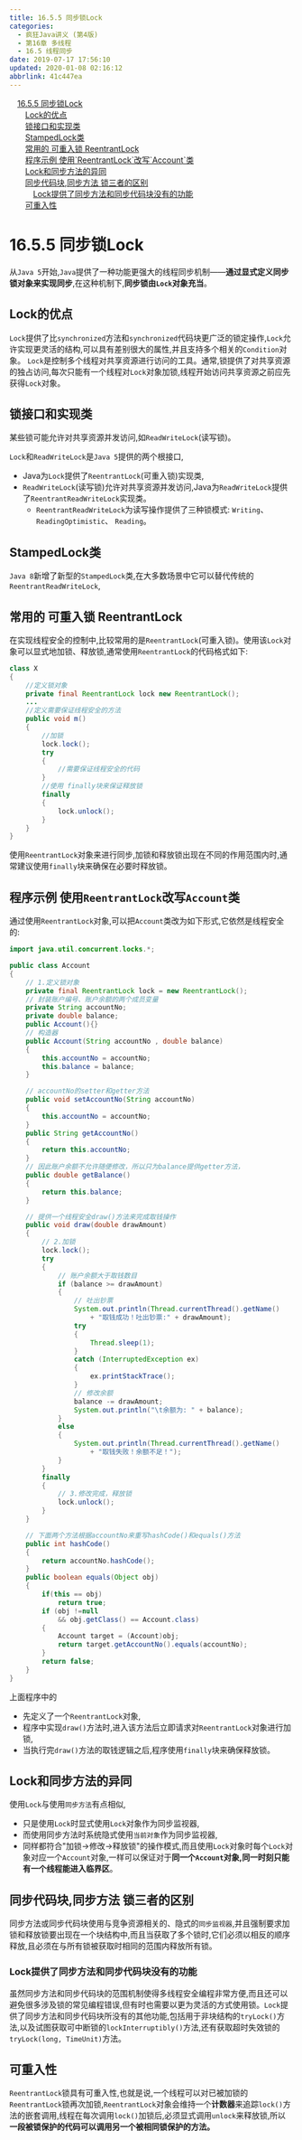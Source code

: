 ```yaml
---
title: 16.5.5 同步锁Lock
categories: 
  - 疯狂Java讲义 (第4版)
  - 第16章 多线程
  - 16.5 线程同步
date: 2019-07-17 17:56:10
updated: 2020-01-08 02:16:12
abbrlink: 41c447ea
---
```

<div id='my_toc'><a href="/JavaReadingNotes/41c447ea/#16-5-5-同步锁Lock" class="header_1">16.5.5 同步锁Lock</a><br><a href="/JavaReadingNotes/41c447ea/#Lock的优点" class="header_2">Lock的优点</a><br><a href="/JavaReadingNotes/41c447ea/#锁接口和实现类" class="header_2">锁接口和实现类</a><br><a href="/JavaReadingNotes/41c447ea/#StampedLock类" class="header_2">StampedLock类</a><br><a href="/JavaReadingNotes/41c447ea/#常用的-可重入锁-ReentrantLock" class="header_2">常用的 可重入锁 ReentrantLock</a><br><a href="/JavaReadingNotes/41c447ea/#程序示例-使用-ReentrantLock-改写-Account-类" class="header_2">程序示例 使用`ReentrantLock`改写`Account`类</a><br><a href="/JavaReadingNotes/41c447ea/#Lock和同步方法的异同" class="header_2">Lock和同步方法的异同</a><br><a href="/JavaReadingNotes/41c447ea/#同步代码块-同步方法-锁三者的区别" class="header_2">同步代码块,同步方法 锁三者的区别</a><br><a href="/JavaReadingNotes/41c447ea/#Lock提供了同步方法和同步代码块没有的功能" class="header_3">Lock提供了同步方法和同步代码块没有的功能</a><br><a href="/JavaReadingNotes/41c447ea/#可重入性" class="header_2">可重入性</a><br></div>
<style>.header_1{margin-left: 1em;}.header_2{margin-left: 2em;}.header_3{margin-left: 3em;}.header_4{margin-left: 4em;}.header_5{margin-left: 5em;}.header_6{margin-left: 6em;}</style>
<!--more-->
<script>if (navigator.platform.search('arm')==-1){document.getElementById('my_toc').style.display = 'none';}var e,p = document.getElementsByTagName('p');while (p.length>0) {e = p[0];e.parentElement.removeChild(e);}</script>

<!--end-->
<!--SSTStart-->
# 16.5.5 同步锁Lock
从`Java 5`开始,`Java`提供了一种功能更强大的线程同步机制——**通过显式定义同步锁对象来实现同步**,在这种机制下,**同步锁由`Lock`对象充当**。
## Lock的优点
`Lock`提供了比`synchronized`方法和`synchronized`代码块更广泛的锁定操作,`Lock`允许实现更灵活的结构,可以具有差别很大的属性,并且支持多个相关的`Condition`对象。
`Lock`是控制多个线程对共享资源进行访问的工具。通常,锁提供了对共享资源的独占访问,每次只能有一个线程对`Lock`对象加锁,线程开始访问共享资源之前应先获得`Lock`对象。
## 锁接口和实现类
某些锁可能允许对共享资源并发访问,如`ReadWriteLock`(读写锁)。

`Lock`和`ReadWriteLock`是`Java 5`提供的两个根接口,
- Java为`Lock`提供了`ReentrantLock`(可重入锁)实现类,
- `ReadWriteLock`(读写锁)允许对共享资源并发访问,Java为`ReadWriteLock`提供了`ReentrantReadWriteLock`实现类。
  - `ReentrantReadWriteLock`为读写操作提供了三种锁模式: `Writing`、 `ReadingOptimistic`、 `Reading`。

## StampedLock类
`Java 8`新增了新型的`StampedLock`类,在大多数场景中它可以替代传统的`ReentrantReadWriteLock`,
## 常用的 可重入锁 ReentrantLock
在实现线程安全的控制中,比较常用的是`ReentrantLock`(可重入锁)。使用该`Lock`对象可以显式地加锁、释放锁,通常使用`ReentrantLock`的代码格式如下:
```java
class X
{
    //定义锁对象
    private final ReentrantLock lock new ReentrantLock();
    ...
    //定义需要保证线程安全的方法
    public void m()
    {
        //加锁
        lock.lock();
        try
        {
            //需要保证线程安全的代码
        }
        //使用 finally块来保证释放锁
        finally
        {
            lock.unlock();
        }
    }
}
```
使用`ReentrantLock`对象来进行同步,加锁和释放锁出现在不同的作用范围内时,通常建议使用`finally`块来确保在必要时释放锁。
<!--SSTStop-->
## 程序示例 使用`ReentrantLock`改写`Account`类
通过使用`ReentrantLock`对象,可以把`Account`类改为如下形式,它依然是线程安全的:
```java
import java.util.concurrent.locks.*;

public class Account
{
    // 1.定义锁对象
    private final ReentrantLock lock = new ReentrantLock();
    // 封装账户编号、账户余额的两个成员变量
    private String accountNo;
    private double balance;
    public Account(){}
    // 构造器
    public Account(String accountNo , double balance)
    {
        this.accountNo = accountNo;
        this.balance = balance;
    }

    // accountNo的setter和getter方法
    public void setAccountNo(String accountNo)
    {
        this.accountNo = accountNo;
    }
    public String getAccountNo()
    {
        return this.accountNo;
    }
    // 因此账户余额不允许随便修改，所以只为balance提供getter方法，
    public double getBalance()
    {
        return this.balance;
    }

    // 提供一个线程安全draw()方法来完成取钱操作
    public void draw(double drawAmount)
    {
        // 2.加锁
        lock.lock();
        try
        {
            // 账户余额大于取钱数目
            if (balance >= drawAmount)
            {
                // 吐出钞票
                System.out.println(Thread.currentThread().getName()
                    + "取钱成功！吐出钞票:" + drawAmount);
                try
                {
                    Thread.sleep(1);
                }
                catch (InterruptedException ex)
                {
                    ex.printStackTrace();
                }
                // 修改余额
                balance -= drawAmount;
                System.out.println("\t余额为: " + balance);
            }
            else
            {
                System.out.println(Thread.currentThread().getName()
                    + "取钱失败！余额不足！");
            }
        }
        finally
        {
            // 3.修改完成，释放锁
            lock.unlock();
        }
    }

    // 下面两个方法根据accountNo来重写hashCode()和equals()方法
    public int hashCode()
    {
        return accountNo.hashCode();
    }
    public boolean equals(Object obj)
    {
        if(this == obj)
            return true;
        if (obj !=null
            && obj.getClass() == Account.class)
        {
            Account target = (Account)obj;
            return target.getAccountNo().equals(accountNo);
        }
        return false;
    }
}
```
上面程序中的
- 先定义了一个`ReentrantLock`对象,
- 程序中实现`draw()`方法时,进入该方法后立即请求对`ReentrantLock`对象进行加锁,
- 当执行完`draw()`方法的取钱逻辑之后,程序使用`finally`块来确保释放锁。

<!--SSTStart-->
## Lock和同步方法的异同
使用`Lock`与使用`同步方法`有点相似,
- 只是使用`Lock`时显式使用`Lock`对象作为同步监视器,
- 而使用同步方法时系统隐式使用`当前对象`作为同步监视器,
- 同样都符合"加锁→修改→释放锁"的操作模式,而且使用`Lock`对象时每个`Lock`对象对应一个`Account`对象,一样可以保证对于**同一个`Account`对象,同一时刻只能有一个线程能进入临界区**。

## 同步代码块,同步方法 锁三者的区别
同步方法或同步代码块使用与竞争资源相关的、隐式的`同步监视器`,并且强制要求加锁和释放锁要出现在一个块结构中,而且当获取了多个锁时,它们必须以相反的顺序释放,且必须在与所有锁被获取时相同的范围内释放所有锁。
### Lock提供了同步方法和同步代码块没有的功能
虽然同步方法和同步代码块的范围机制使得多线程安全编程非常方便,而且还可以避免很多涉及锁的常见编程错误,但有时也需要以更为灵活的方式使用锁。`Lock`提供了同步方法和同步代码块所没有的其他功能,包括用于非块结构的`tryLock()`方法,以及试图获取可中断锁的`lockInterruptibly()`方法,还有获取超时失效锁的`tryLock(long, TimeUnit)`方法。
## 可重入性
`ReentrantLock`锁具有可重入性,也就是说,一个线程可以对已被加锁的`ReentrantLock`锁再次加锁,`ReentrantLock`对象会维持一个**计数器**来追踪`lock()`方法的嵌套调用,线程在每次调用`lock()`加锁后,必须显式调用`unlock`来释放锁,所以**一段被锁保护的代码可以调用另一个被相同锁保护的方法。**
<!--SSTStop-->
